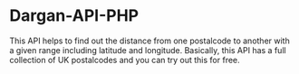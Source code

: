 # Dargan-API-PHP
This API helps to find out the distance from one postalcode to another with a given range including latitude and longitude. Basically, this API has a full collection of UK postalcodes and you can try out this for free. 
